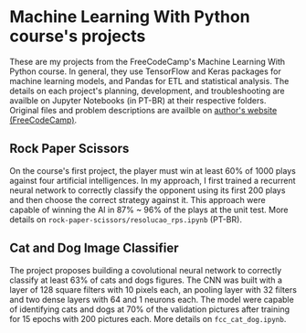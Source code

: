 # Machine Learning With Python course's projects

These are my projects from the FreeCodeCamp's Machine Learning With Python course.
In general, they use TensorFlow and Keras packages for machine learning models, and Pandas for ETL and statistical analysis.
The details on each project's planning, development, and troubleshooting are availble on Jupyter Notebooks (in PT-BR) at their respective folders.
Original files and problem descriptions are availble on [author's website (FreeCodeCamp)](https://www.freecodecamp.org/learn/machine-learning-with-python/#machine-learning-with-python-projects).

## Rock Paper Scissors

On the course's first project, the player must win at least 60% of 1000 plays against four artificial intelligences.
In my approach, I first trained a recurrent neural network to correctly classify the opponent using its first 200 plays and then choose the correct strategy against it.
This approach were capable of winning the AI in 87% ~ 96% of the plays at the unit test.
More details on `rock-paper-scissors/resolucao_rps.ipynb` (PT-BR).

## Cat and Dog Image Classifier

The project proposes building a covolutional neural network to correctly classify at least 63% of cats and dogs figures.
The CNN was built with a layer of 128 square filters with 10 pixels each, an pooling layer with 32 filters and two dense layers with 64 and 1 neurons each.
The model were capable of identifying cats and dogs at 70% of the validation pictures after training for 15 epochs with 200 pictures each.
More details on `fcc_cat_dog.ipynb`.
